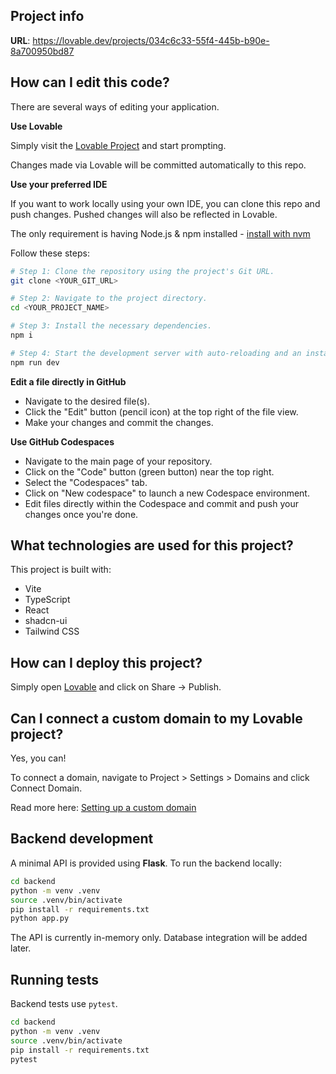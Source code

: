 
## Project info

**URL**: https://lovable.dev/projects/034c6c33-55f4-445b-b90e-8a700950bd87

## How can I edit this code?

There are several ways of editing your application.

**Use Lovable**

Simply visit the [Lovable Project](https://lovable.dev/projects/034c6c33-55f4-445b-b90e-8a700950bd87) and start prompting.

Changes made via Lovable will be committed automatically to this repo.

**Use your preferred IDE**

If you want to work locally using your own IDE, you can clone this repo and push changes. Pushed changes will also be reflected in Lovable.

The only requirement is having Node.js & npm installed - [install with nvm](https://github.com/nvm-sh/nvm#installing-and-updating)

Follow these steps:

```sh
# Step 1: Clone the repository using the project's Git URL.
git clone <YOUR_GIT_URL>

# Step 2: Navigate to the project directory.
cd <YOUR_PROJECT_NAME>

# Step 3: Install the necessary dependencies.
npm i

# Step 4: Start the development server with auto-reloading and an instant preview.
npm run dev
```

**Edit a file directly in GitHub**

- Navigate to the desired file(s).
- Click the "Edit" button (pencil icon) at the top right of the file view.
- Make your changes and commit the changes.

**Use GitHub Codespaces**

- Navigate to the main page of your repository.
- Click on the "Code" button (green button) near the top right.
- Select the "Codespaces" tab.
- Click on "New codespace" to launch a new Codespace environment.
- Edit files directly within the Codespace and commit and push your changes once you're done.

## What technologies are used for this project?

This project is built with:

- Vite
- TypeScript
- React
- shadcn-ui
- Tailwind CSS

## How can I deploy this project?

Simply open [Lovable](https://lovable.dev/projects/034c6c33-55f4-445b-b90e-8a700950bd87) and click on Share -> Publish.

## Can I connect a custom domain to my Lovable project?

Yes, you can!

To connect a domain, navigate to Project > Settings > Domains and click Connect Domain.

Read more here: [Setting up a custom domain](https://docs.lovable.dev/tips-tricks/custom-domain#step-by-step-guide)

## Backend development

A minimal API is provided using **Flask**. To run the backend locally:

```bash
cd backend
python -m venv .venv
source .venv/bin/activate
pip install -r requirements.txt
python app.py
```

The API is currently in-memory only. Database integration will be added later.

## Running tests

Backend tests use `pytest`.

```bash
cd backend
python -m venv .venv
source .venv/bin/activate
pip install -r requirements.txt
pytest
```
